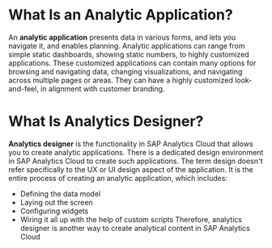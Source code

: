 # What Is an Analytic Application?
An **analytic application** presents data in various forms, and lets you navigate it, and enables 
planning. Analytic applications can range from simple static dashboards, showing static numbers, 
to highly customized applications. These customized applications can contain many options for 
browsing and navigating data, changing visualizations, and navigating across multiple pages or 
areas. They can have a highly customized look-and-feel, in alignment with customer branding.

# What Is Analytics Designer?
**Analytics designer** is the functionality in SAP Analytics Cloud that allows you to create analytic 
applications. There is a dedicated design environment in SAP Analytics Cloud to create such 
applications. The term design doesn't refer specifically to the UX or UI design aspect of the 
application.
It is the entire process of creating an analytic application, which includes:
- Defining the data model
- Laying out the screen
- Configuring widgets
- Wiring it all up with the help of custom scripts
Therefore, analytics designer is another way to create analytical content in SAP Analytics Cloud


